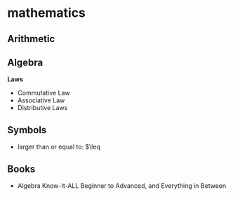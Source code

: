 # mathematics

## Arithmetic

## Algebra

**Laws**

- Commutative Law
- Associative Law
- Distributive Laws

## Symbols

- larger than or equal to: $\leq


## Books

- Algebra Know-It-ALL Beginner to Advanced, and Everything in Between
